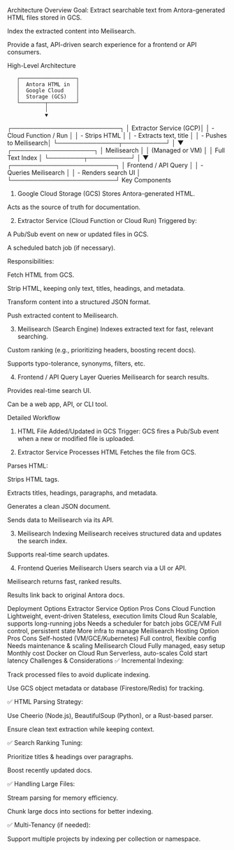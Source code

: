 Architecture Overview
Goal:
Extract searchable text from Antora-generated HTML files stored in GCS.

Index the extracted content into Meilisearch.

Provide a fast, API-driven search experience for a frontend or API consumers.

High-Level Architecture

       ┌──────────────────┐
       │  Antora HTML in  │
       │  Google Cloud    │
       │  Storage (GCS)   │
       └────────┬─────────┘
                │
                ▼
 ┌─────────────────────────┐
 │  Extractor Service (GCP)│
 │  - Cloud Function / Run │
 │  - Strips HTML          │
 │  - Extracts text, title │
 │  - Pushes to Meilisearch│
 └──────────────┬──────────┘
                │
                ▼
      ┌───────────────────┐
      │   Meilisearch     │
      │  (Managed or VM)  │
      │  Full Text Index  │
      └────────┬──────────┘
               │
               ▼
 ┌────────────────────────┐
 │  Frontend / API Query  │
 │  - Queries Meilisearch │
 │  - Renders search UI   │
 └────────────────────────┘
Key Components
1. Google Cloud Storage (GCS)
Stores Antora-generated HTML.

Acts as the source of truth for documentation.

2. Extractor Service (Cloud Function or Cloud Run)
Triggered by:

A Pub/Sub event on new or updated files in GCS.

A scheduled batch job (if necessary).

Responsibilities:

Fetch HTML from GCS.

Strip HTML, keeping only text, titles, headings, and metadata.

Transform content into a structured JSON format.

Push extracted content to Meilisearch.

3. Meilisearch (Search Engine)
Indexes extracted text for fast, relevant searching.

Custom ranking (e.g., prioritizing headers, boosting recent docs).

Supports typo-tolerance, synonyms, filters, etc.

4. Frontend / API Query Layer
Queries Meilisearch for search results.

Provides real-time search UI.

Can be a web app, API, or CLI tool.

Detailed Workflow
1. HTML File Added/Updated in GCS
Trigger: GCS fires a Pub/Sub event when a new or modified file is uploaded.

2. Extractor Service Processes HTML
Fetches the file from GCS.

Parses HTML:

Strips HTML tags.

Extracts titles, headings, paragraphs, and metadata.

Generates a clean JSON document.

Sends data to Meilisearch via its API.

3. Meilisearch Indexing
Meilisearch receives structured data and updates the search index.

Supports real-time search updates.

4. Frontend Queries Meilisearch
Users search via a UI or API.

Meilisearch returns fast, ranked results.

Results link back to original Antora docs.

Deployment Options
Extractor Service
Option	Pros	Cons
Cloud Function	Lightweight, event-driven	Stateless, execution limits
Cloud Run	Scalable, supports long-running jobs	Needs a scheduler for batch jobs
GCE/VM	Full control, persistent state	More infra to manage
Meilisearch Hosting
Option	Pros	Cons
Self-hosted (VM/GCE/Kubernetes)	Full control, flexible config	Needs maintenance & scaling
Meilisearch Cloud	Fully managed, easy setup	Monthly cost
Docker on Cloud Run	Serverless, auto-scales	Cold start latency
Challenges & Considerations
✅ Incremental Indexing:

Track processed files to avoid duplicate indexing.

Use GCS object metadata or database (Firestore/Redis) for tracking.

✅ HTML Parsing Strategy:

Use Cheerio (Node.js), BeautifulSoup (Python), or a Rust-based parser.

Ensure clean text extraction while keeping context.

✅ Search Ranking Tuning:

Prioritize titles & headings over paragraphs.

Boost recently updated docs.

✅ Handling Large Files:

Stream parsing for memory efficiency.

Chunk large docs into sections for better indexing.

✅ Multi-Tenancy (if needed):

Support multiple projects by indexing per collection or namespace.